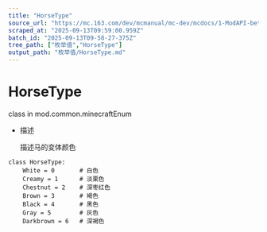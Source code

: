 ```yaml
---
title: "HorseType"
source_url: "https://mc.163.com/dev/mcmanual/mc-dev/mcdocs/1-ModAPI-beta/%E6%9E%9A%E4%B8%BE%E5%80%BC/HorseType.html?catalog=1"
scraped_at: "2025-09-13T09:59:00.959Z"
batch_id: "2025-09-13T09-58-27-375Z"
tree_path: ["枚举值","HorseType"]
output_path: "枚举值/HorseType.md"
---
```


#  HorseType

class in mod.common.minecraftEnum

*   描述
    
    描述马的变体颜色
    

```
class HorseType:
	White = 0  		# 白色
	Creamy = 1  	# 淡栗色
	Chestnut = 2  	# 深枣红色
	Brown = 3  		# 褐色
	Black = 4 		# 黑色
	Gray = 5  		# 灰色
	Darkbrown = 6  	# 深褐色


```